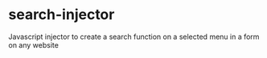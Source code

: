 # search-injector
Javascript injector to create a search function on a selected menu in a form on any website
